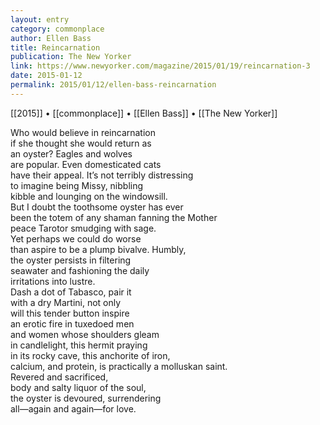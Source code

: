 ```yaml
---
layout: entry
category: commonplace
author: Ellen Bass
title: Reincarnation
publication: The New Yorker
link: https://www.newyorker.com/magazine/2015/01/19/reincarnation-3
date: 2015-01-12
permalink: 2015/01/12/ellen-bass-reincarnation
---
```


[[2015]] • [[commonplace]] • [[Ellen Bass]] • [[The New Yorker]]

Who would believe in reincarnation
<br>if she thought she would return as
<br>an oyster? Eagles and wolves
<br>are popular. Even domesticated cats
<br>have their appeal. It’s not terribly distressing
<br>to imagine being Missy, nibbling
<br>kibble and lounging on the windowsill.
<br>But I doubt the toothsome oyster has ever
<br>been the totem of any shaman fanning the Mother
<br>peace Tarotor smudging with sage.
<br>Yet perhaps we could do worse
<br>than aspire to be a plump bivalve. Humbly,
<br>the oyster persists in filtering
<br>seawater and fashioning the daily
<br>irritations into lustre.
<br>Dash a dot of Tabasco, pair it
<br>with a dry Martini, not only
<br>will this tender button inspire
<br>an erotic fire in tuxedoed men
<br>and women whose shoulders gleam
<br>in candlelight, this hermit praying
<br>in its rocky cave, this anchorite of iron,
<br>calcium, and protein, is practically a molluskan saint. 
<br>Revered and sacrificed,
<br>body and salty liquor of the soul,
<br>the oyster is devoured, surrendering
<br>all—again and again—for love. 